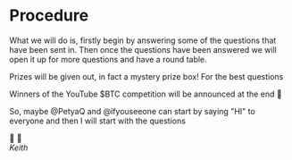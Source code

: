 # Procedure

What we will do is, firstly begin by answering some of the questions that have been sent in. Then once the questions have been answered we will open it up for more questions and have a round table. 

Prizes will be given out, in fact a mystery prize box! For the best questions 

Winners of the YouTube $BTC competition will be announced at the end 🎁 

So, maybe @PetyaQ  and @ifyouseeone  can start by saying "HI" to everyone and then I will start with the questions 

👋 👋
<br><i>Keith</i>